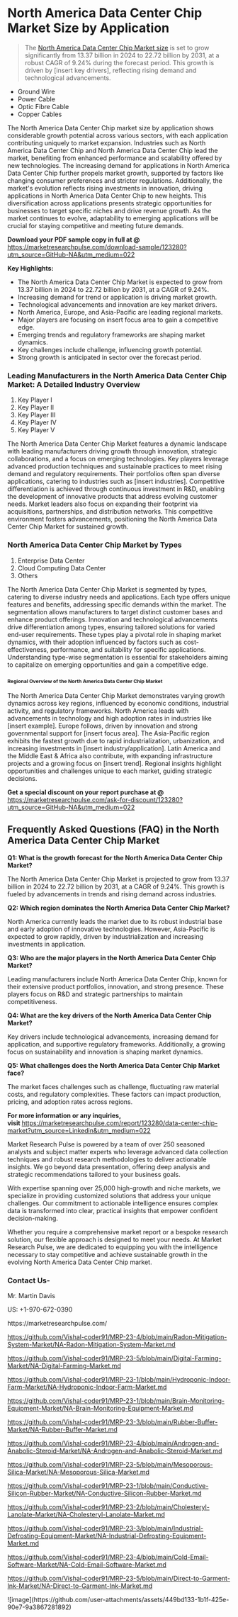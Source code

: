 <h1>North America Data Center Chip Market&nbsp;Size by Application</h1><blockquote><p>The <a href="https://marketresearchpulse.com/download-sample/123280?utm_source=GitHub-NA&amp;utm_medium=022">North America Data Center Chip Market size</a> is set to grow significantly from 13.37 billion in 2024 to 22.72 billion by 2031, at a robust CAGR of 9.24% during the forecast period. This growth is driven by [insert key drivers], reflecting rising demand and technological advancements.</p></blockquote><ul><li>Ground Wire<li> Power Cable<li> Optic Fibre Cable<li> Copper Cables</li></ul><p>The North America Data Center Chip market size by application shows considerable growth potential across various sectors, with each application contributing uniquely to market expansion. Industries such as North America Data Center Chip and North America Data Center Chip lead the market, benefiting from enhanced performance and scalability offered by new technologies. The increasing demand for applications in North America Data Center Chip further propels market growth, supported by factors like changing consumer preferences and stricter regulations. Additionally, the market's evolution reflects rising investments in innovation, driving applications in North America Data Center Chip to new heights. This diversification across applications presents strategic opportunities for businesses to target specific niches and drive revenue growth. As the market continues to evolve, adaptability to emerging applications will be crucial for staying competitive and meeting future demands.</p><p><strong>Download your PDF sample copy in full at @ </strong><a href="https://marketresearchpulse.com/download-sample/123280?utm_source=GitHub-NA&amp;utm_medium=022">https://marketresearchpulse.com/download-sample/123280?utm_source=GitHub-NA&amp;utm_medium=022</a></p><p><strong>Key Highlights: </strong></p><ul><li>The North America Data Center Chip Market is expected to grow from 13.37 billion in 2024 to 22.72 billion by 2031, at a CAGR of 9.24%.</li><li>Increasing demand for trend or application is driving market growth.</li><li>Technological advancements and innovation are key market drivers.</li><li>North America, Europe, and Asia-Pacific are leading regional markets.</li><li>Major players are focusing on insert focus area to gain a competitive edge.</li><li>Emerging trends and regulatory frameworks are shaping market dynamics.</li><li>Key challenges include challenge, influencing growth potential.</li><li>Strong growth is anticipated in sector over the forecast period.</li></ul><h3>Leading Manufacturers in the North America Data Center Chip Market: A Detailed Industry Overview</h3><ol><li>Key Player I</li><li>Key Player II</li><li>Key Player III</li><li>Key Player IV</li><li>Key Player V</li></ol><div class="flex max-w-full flex-col flex-grow"><div class="min-h-8 text-message flex w-full flex-col items-end gap-2 whitespace-normal break-words [.text-message+&amp;]:mt-5" dir="auto" data-message-author-role="assistant" data-message-id="fd8432e4-4910-450d-b182-61b7bfb0a01f" data-message-model-slug="gpt-4o"><div class="flex w-full flex-col gap-1 empty:hidden first:pt-[3px]"><div class="markdown prose w-full break-words dark:prose-invert light"><p>The North America Data Center Chip Market features a dynamic landscape with leading manufacturers driving growth through innovation, strategic collaborations, and a focus on emerging technologies. Key players leverage advanced production techniques and sustainable practices to meet rising demand and regulatory requirements. Their portfolios often span diverse applications, catering to industries such as [insert industries]. Competitive differentiation is achieved through continuous investment in R&amp;D, enabling the development of innovative products that address evolving customer needs. Market leaders also focus on expanding their footprint via acquisitions, partnerships, and distribution networks. This competitive environment fosters advancements, positioning the North America Data Center Chip Market for sustained growth.</p></div></div></div></div><h3>North America Data Center Chip Market by Types</h3><ol><li>Enterprise Data Center<li> Cloud Computing Data Center<li> Others</li></ol><div class="flex max-w-full flex-col flex-grow"><div class="min-h-8 text-message flex w-full flex-col items-end gap-2 whitespace-normal break-words [.text-message+&amp;]:mt-5" dir="auto" data-message-author-role="assistant" data-message-id="084470be-0bb7-4664-bddf-5156b4f41249" data-message-model-slug="gpt-4o-mini"><div class="flex w-full flex-col gap-1 empty:hidden first:pt-[3px]"><div class="markdown prose w-full break-words dark:prose-invert light"><p>The North America Data Center Chip Market is segmented by types, catering to diverse industry needs and applications. Each type offers unique features and benefits, addressing specific demands within the market. The segmentation allows manufacturers to target distinct customer bases and enhance product offerings. Innovation and technological advancements drive differentiation among types, ensuring tailored solutions for varied end-user requirements. These types play a pivotal role in shaping market dynamics, with their adoption influenced by factors such as cost-effectiveness, performance, and suitability for specific applications. Understanding type-wise segmentation is essential for stakeholders aiming to capitalize on emerging opportunities and gain a competitive edge.</p></div></div></div></div><h3><span style="font-size: 11px;">Regional Overview of the North America Data Center Chip Market</span></h3><div class="flex max-w-full flex-col flex-grow"><div class="min-h-8 text-message flex w-full flex-col items-end gap-2 whitespace-normal break-words [.text-message+&amp;]:mt-5" dir="auto" data-message-author-role="assistant" data-message-id="e9038762-ce64-4e30-91c9-9bd413514231" data-message-model-slug="gpt-4o-mini"><div class="flex w-full flex-col gap-1 empty:hidden first:pt-[3px]"><div class="markdown prose w-full break-words dark:prose-invert light"><p>The North America Data Center Chip Market demonstrates varying growth dynamics across key regions, influenced by economic conditions, industrial activity, and regulatory frameworks. North America leads with advancements in technology and high adoption rates in industries like [insert example]. Europe follows, driven by innovation and strong governmental support for [insert focus area]. The Asia-Pacific region exhibits the fastest growth due to rapid industrialization, urbanization, and increasing investments in [insert industry/application]. Latin America and the Middle East &amp; Africa also contribute, with expanding infrastructure projects and a growing focus on [insert trend]. Regional insights highlight opportunities and challenges unique to each market, guiding strategic decisions.</p></div></div></div></div><p><strong>Get a special discount on your report purchase at @ </strong><a href="https://marketresearchpulse.com/ask-for-discount/123280?utm_source=GitHub-NA&amp;utm_medium=022">https://marketresearchpulse.com/ask-for-discount/123280?utm_source=GitHub-NA&amp;utm_medium=022</a></p><h2>Frequently Asked Questions (FAQ) in the North America Data Center Chip Market</h2><p><strong>Q1: What is the growth forecast for the North America Data Center Chip Market?</strong></p><p>The North America Data Center Chip Market is projected to grow from 13.37 billion in 2024 to 22.72 billion by 2031, at a CAGR of 9.24%. This growth is fueled by advancements in trends and rising demand across industries.</p><p><strong>Q2: Which region dominates the North America Data Center Chip Market?</strong></p><p>North America currently leads the market due to its robust industrial base and early adoption of innovative technologies. However, Asia-Pacific is expected to grow rapidly, driven by industrialization and increasing investments in application.</p><p><strong>Q3: Who are the major players in the North America Data Center Chip Market?</strong></p><p>Leading manufacturers include North America Data Center Chip, known for their extensive product portfolios, innovation, and strong presence. These players focus on R&amp;D and strategic partnerships to maintain competitiveness.</p><p><strong>Q4: What are the key drivers of the North America Data Center Chip Market?</strong></p><p>Key drivers include technological advancements, increasing demand for application, and supportive regulatory frameworks. Additionally, a growing focus on sustainability and innovation is shaping market dynamics.</p><p><strong>Q5: What challenges does the North America Data Center Chip Market face?</strong></p><p>The market faces challenges such as challenge, fluctuating raw material costs, and regulatory complexities. These factors can impact production, pricing, and adoption rates across regions.</p><p><strong>For more information or any inquiries, visit&nbsp;</strong><a href="https://marketresearchpulse.com/report/123280/data-center-chip-market?utm_source=Linkedin&utm_medium=022">https://marketresearchpulse.com/report/123280/data-center-chip-market?utm_source=Linkedin&utm_medium=022</a></p><p>Market Research Pulse is powered by a team of over 250 seasoned analysts and subject matter experts who leverage advanced data collection techniques and robust research methodologies to deliver actionable insights. We go beyond data presentation, offering deep analysis and strategic recommendations tailored to your business goals.</p><p>With expertise spanning over 25,000 high-growth and niche markets, we specialize in providing customized solutions that address your unique challenges. Our commitment to actionable intelligence ensures complex data is transformed into clear, practical insights that empower confident decision-making.</p><p>Whether you require a comprehensive market report or a bespoke research solution, our flexible approach is designed to meet your needs. At Market Research Pulse, we are dedicated to equipping you with the intelligence necessary to stay competitive and achieve sustainable growth in the evolving North America Data Center Chip market.</p><h3><strong>Contact Us-</strong></h3><p>Mr. Martin Davis</p><p>US: +1-970-672-0390</p><p>https://marketresearchpulse.com/</p><p><a href="https://github.com/Vishal-coder91/MRP-23-4/blob/main/Radon-Mitigation-System-Market/NA-Radon-Mitigation-System-Market.md">https://github.com/Vishal-coder91/MRP-23-4/blob/main/Radon-Mitigation-System-Market/NA-Radon-Mitigation-System-Market.md</a></p><p><a href="https://github.com/Vishal-coder91/MRP-23-5/blob/main/Digital-Farming-Market/NA-Digital-Farming-Market.md">https://github.com/Vishal-coder91/MRP-23-5/blob/main/Digital-Farming-Market/NA-Digital-Farming-Market.md</a></p><p><a href="https://github.com/Vishal-coder91/MRP-23-1/blob/main/Hydroponic-Indoor-Farm-Market/NA-Hydroponic-Indoor-Farm-Market.md">https://github.com/Vishal-coder91/MRP-23-1/blob/main/Hydroponic-Indoor-Farm-Market/NA-Hydroponic-Indoor-Farm-Market.md</a></p><p><a href="https://github.com/Vishal-coder91/MRP-23-1/blob/main/Brain-Monitoring-Equipment-Market/NA-Brain-Monitoring-Equipment-Market.md">https://github.com/Vishal-coder91/MRP-23-1/blob/main/Brain-Monitoring-Equipment-Market/NA-Brain-Monitoring-Equipment-Market.md</a></p><p><a href="https://github.com/Vishal-coder91/MRP-23-3/blob/main/Rubber-Buffer-Market/NA-Rubber-Buffer-Market.md">https://github.com/Vishal-coder91/MRP-23-3/blob/main/Rubber-Buffer-Market/NA-Rubber-Buffer-Market.md</a></p><p><a href="https://github.com/Vishal-coder91/MRP-23-4/blob/main/Androgen-and-Anabolic-Steroid-Market/NA-Androgen-and-Anabolic-Steroid-Market.md">https://github.com/Vishal-coder91/MRP-23-4/blob/main/Androgen-and-Anabolic-Steroid-Market/NA-Androgen-and-Anabolic-Steroid-Market.md</a></p><p><a href="https://github.com/Vishal-coder91/MRP-23-5/blob/main/Mesoporous-Silica-Market/NA-Mesoporous-Silica-Market.md">https://github.com/Vishal-coder91/MRP-23-5/blob/main/Mesoporous-Silica-Market/NA-Mesoporous-Silica-Market.md</a></p><p><a href="https://github.com/Vishal-coder91/MRP-23-1/blob/main/Conductive-Silicon-Rubber-Market/NA-Conductive-Silicon-Rubber-Market.md">https://github.com/Vishal-coder91/MRP-23-1/blob/main/Conductive-Silicon-Rubber-Market/NA-Conductive-Silicon-Rubber-Market.md</a></p><p><a href="https://github.com/Vishal-coder91/MRP-23-2/blob/main/Cholesteryl-Lanolate-Market/NA-Cholesteryl-Lanolate-Market.md">https://github.com/Vishal-coder91/MRP-23-2/blob/main/Cholesteryl-Lanolate-Market/NA-Cholesteryl-Lanolate-Market.md</a></p><p><a href="https://github.com/Vishal-coder91/MRP-23-3/blob/main/Industrial-Defrosting-Equipment-Market/NA-Industrial-Defrosting-Equipment-Market.md">https://github.com/Vishal-coder91/MRP-23-3/blob/main/Industrial-Defrosting-Equipment-Market/NA-Industrial-Defrosting-Equipment-Market.md</a></p><p><a href="https://github.com/Vishal-coder91/MRP-23-4/blob/main/Cold-Email-Software-Market/NA-Cold-Email-Software-Market.md">https://github.com/Vishal-coder91/MRP-23-4/blob/main/Cold-Email-Software-Market/NA-Cold-Email-Software-Market.md</a></p><p><a href="https://github.com/Vishal-coder91/MRP-23-5/blob/main/Direct-to-Garment-Ink-Market/NA-Direct-to-Garment-Ink-Market.md">https://github.com/Vishal-coder91/MRP-23-5/blob/main/Direct-to-Garment-Ink-Market/NA-Direct-to-Garment-Ink-Market.md</a></p>
![image](https://github.com/user-attachments/assets/449bd133-1b1f-425e-90e7-9a3867281892)
